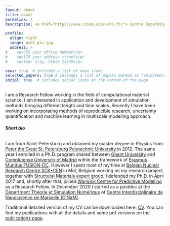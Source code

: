 ```yaml
---
layout: about
title: about
permalink: /
description: <a href="https://www.cinam.univ-mrs.fr/"> Centre Interdisciplinaire de Nanoscience de Marseille </a> • <a href="https://www.cinam.univ-mrs.fr/cinam/team/theorie-et-simulation-numerique/"> Départment Théorie et Simulation Numérique </a>

profile:
  align: right
  image: prof_pic.jpg
  address: >
#    <p>555 your office number</p>
#    <p>123 your address street</p>
#    <p>Your City, State 12345</p>

news: true  # includes a list of news items
selected_papers: true # includes a list of papers marked as "selected={true}"
social: true  # includes social icons at the bottom of the page
---
```


I am a Research Fellow working in the field of computational material science.
I am interested in application and development of simulation methods bringing different length and time scales.
Recently I have been working on incorporating methods of reproducible research, uncertainty quantification and machine learning in multiscale modelling approach.

###### **Short bio**

I am from Saint-Petersburg and obtained my master degree in Physics from [Peter the Great St. Petersburg Polytechnic University](https://english.spbstu.ru/) in 2012.
The same year I enrolled in a Ph.D. program shared between [Ghent University](https://www.ugent.be/en) and [Complutense University of Madrid](https://www.ucm.es/english) within the framework of [Erasmus Mundus FUSION-DC](http://www.em-fusion-dc.org/).
However I spent most of my time at [Belgian Nuclear Research Centre SCK•CEN](https://www.sckcen.be/en) in Mol, Belgium working on my research project together with [Structural Materials expert group](https://science.sckcen.be/en/Institutes/NMS/SMA).
I defended my Ph.D. in April 2017 and, shortly after that, joined [Warwick Centre for Predictive Modelling](https://warwick.ac.uk/fac/sci/wcpm/) as a Research Fellow.
In December 2020 I started as a postdoc at the [Départment Théorie et Simulation Numérique](https://www.cinam.univ-mrs.fr/cinam/team/theorie-et-simulation-numerique/) of [Centre Interdisciplinaire de Nanoscience de Marseille (CINaM)](https://www.cinam.univ-mrs.fr).

Traditional detailed version of my CV can be downloaded here: <a href="/assets/pdf/Grigorev_CV.pdf" target="_blank" title="download CV"> <i class="far fa-file-pdf" aria-hidden="true"></i> CV</a>. You can find my publications with all the details and some pdf versions on the [publications page](/publications/).
